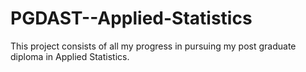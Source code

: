 # PGDAST--Applied-Statistics
This project consists of all my progress in pursuing my post graduate diploma in Applied Statistics. 
